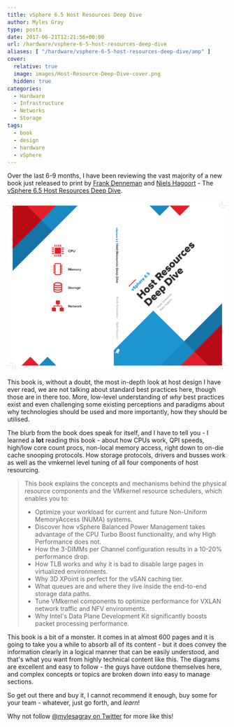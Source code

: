 ```yaml
---
title: vSphere 6.5 Host Resources Deep Dive
author: Myles Gray
type: posts
date: 2017-06-21T12:21:56+00:00
url: /hardware/vsphere-6-5-host-resources-deep-dive
aliases: [ "/hardware/vsphere-6-5-host-resources-deep-dive/amp" ]
cover:
  relative: true
  image: images/Host-Resource-Deep-Dive-cover.png
  hidden: true
categories:
  - Hardware
  - Infrastructure
  - Networks
  - Storage
tags:
  - book
  - design
  - hardware
  - vSphere
---
```


Over the last 6-9 months, I have been reviewing the vast majority of a new book just released to print by [Frank Denneman][1] and [Niels Hagoort][2] - The [vSphere 6.5 Host Resources Deep Dive][3].

![vSphere 6.5 Host Resource Deep Dive][4]

This book is, without a doubt, the most in-depth look at host design I have ever read, we are not talking about standard best practices here, though those are in there too. More, low-level understanding of _why_ best practices exist and even challenging some existing perceptions and paradigms about why technologies should be used and more importantly, how they should be utilised.

The blurb from the book does speak for itself, and I have to tell you - I learned a **lot** reading this book - about how CPUs work, QPI speeds, high/low core count procs, non-local memory access, right down to on-die cache snooping protocols. How storage protocols, drivers and busses work as well as the vmkernel level tuning of all four components of host resourcing.

> This book explains the concepts and mechanisms behind the physical resource components and the VMkernel resource schedulers, which enables you to:
>
> * Optimize your workload for current and future Non-Uniform MemoryAccess (NUMA) systems.
> * Discover how vSphere Balanced Power Management takes advantage of the CPU Turbo Boost functionality, and why High Performance does not.
> * How the 3-DIMMs per Channel configuration results in a 10-20% performance drop.
> * How TLB works and why it is bad to disable large pages in virtualized environments.
> * Why 3D XPoint is perfect for the vSAN caching tier.
> * What queues are and where they live inside the end-to-end storage data paths.
> * Tune VMkernel components to optimize performance for VXLAN network traffic and NFV environments.
> * Why Intel's Data Plane Development Kit significantly boosts packet processing performance.

This book is a bit of a monster. It comes in at almost 600 pages and it is going to take you a while to absorb all of its content - but it does convey the information clearly in a logical manner that can be easily understood, and that's what you want from highly technical content like this. The diagrams are excellent and easy to follow - the guys have outdone themselves here, and complex concepts or topics are broken down into easy to manage sections.

So get out there and buy it, I cannot recommend it enough, buy some for your team - whatever, just go forth, and _learn_!

Why not follow [@mylesagray on Twitter][5] for more like this!

 [1]: https://twitter.com/frankdenneman
 [2]: https://twitter.com/NHagoort
 [3]: https://www.amazon.co.uk/dp/1540873064/ref=cm_sw_r_tw_asp_CbUGN.65HJTN9
 [4]: images/Host-Resource-Deep-Dive-cover.png
 [5]: https://twitter.com/mylesagray
